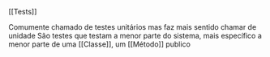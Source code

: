 [[Tests]]

Comumente chamado de testes unitários mas faz mais sentido chamar de unidade
São testes que testam a menor parte do sistema, mais específico a menor parte de uma [[Classe]], um [[Método]] publico
